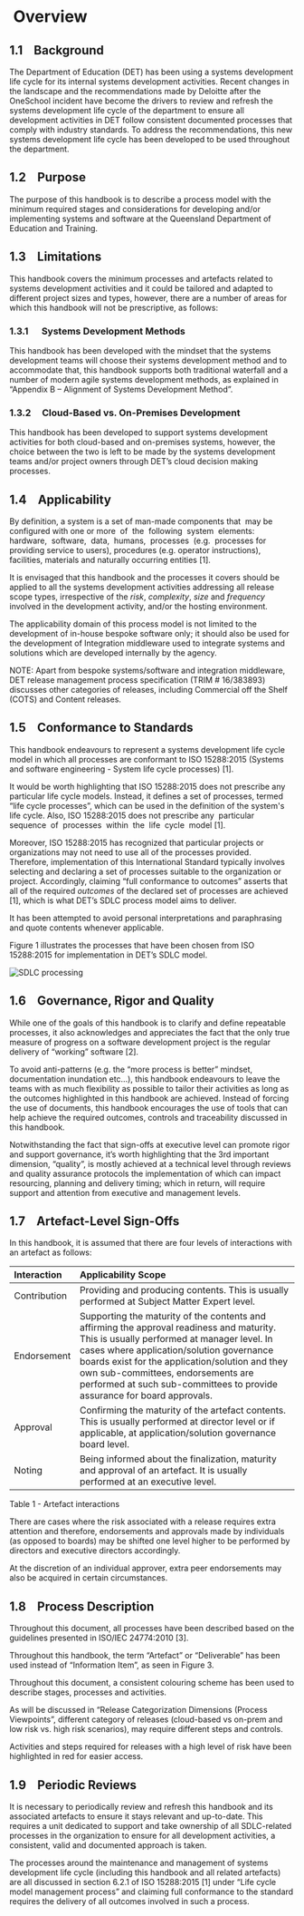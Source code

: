 #  Overview

## 1.1    Background

The Department of Education (DET) has been using a systems development life cycle for its internal systems development activities. Recent changes in the landscape and the recommendations made by Deloitte after the OneSchool incident have become the drivers to review and refresh the systems development life cycle of the department to ensure all development activities in DET follow consistent documented processes that comply with industry standards. To address the recommendations, this new systems development life cycle has been developed to be used throughout the department.


## 1.2    Purpose

The purpose of this handbook is to describe a process model with the minimum required stages and considerations for developing and/or implementing systems and software at the Queensland Department of Education and Training.


## 1.3    Limitations

This handbook covers the minimum processes and artefacts related to systems development activities and it could be tailored and adapted to different project sizes and types, however, there are a number of areas for which this handbook will not be prescriptive, as follows:

### 1.3.1      Systems Development Methods

This handbook has been developed with the mindset that the systems development teams will choose their systems development method and to accommodate that, this handbook supports both traditional waterfall and a number of modern agile systems development methods, as explained in “Appendix B – Alignment of Systems Development Method”.  

### 1.3.2     Cloud-Based vs. On-Premises Development

This handbook has been developed to support systems development activities for both cloud-based and on-premises systems, however, the choice between the two is left to be made by the systems development teams and/or project owners through DET’s cloud decision making processes.

## 1.4    Applicability

By definition, a system is a set of man-made components that  may be configured with one or more  of  the  following  system  elements:  hardware,  software,  data,  humans,  processes  (e.g.  processes for providing service to users), procedures (e.g. operator instructions), facilities, materials and naturally occurring entities \[1\]. 

It is envisaged that this handbook and the processes it covers should be applied to all the systems development activities addressing all release scope types, irrespective of the *risk*, *complexity*, *size* and *frequency* involved in the development activity, and/or the hosting environment.

The applicability domain of this process model is not limited to the development of in-house bespoke software only; it should also be used for the development of Integration middleware used to integrate systems and solutions which are developed internally by the agency.

NOTE: Apart from bespoke systems/software and integration middleware, DET release management process specification (TRIM # 16/383893) discusses other categories of releases, including Commercial off the Shelf (COTS) and Content releases.


## 1.5    Conformance to Standards

This handbook endeavours to represent a systems development life cycle model in which all processes are conformant to ISO 15288:2015 (Systems and software engineering - System life cycle processes) \[1\].

It would be worth highlighting that ISO 15288:2015 does not prescribe any particular life cycle models. Instead, it defines a set of processes, termed “life cycle processes”, which can be used in the definition of the system's life cycle. Also, ISO 15288:2015 does not prescribe any  particular  sequence  of  processes  within  the  life  cycle  model \[1\].

Moreover, ISO 15288:2015 has recognized that particular projects or organizations may not need to use all of the processes provided.  Therefore, implementation of this International Standard typically involves selecting and declaring a set of processes suitable to the organization or project. Accordingly, claiming “full conformance to outcomes” asserts that all of the required *outcomes* of the declared set of processes are achieved \[1\], which is what DET’s SDLC process model aims to deliver.

It has been attempted to avoid personal interpretations and paraphrasing and quote contents whenever applicable.

Figure 1 illustrates the processes that have been chosen from ISO 15288:2015 for implementation in DET’s SDLC model. <br>

![SDLC processing](./figures/figure1-SDLC_processes.png)

## 1.6    Governance, Rigor and Quality

While one of the goals of this handbook is to clarify and define repeatable processes, it also acknowledges and appreciates the fact that the only true measure of progress on a software development project is the regular delivery of “working” software \[2\].

To avoid anti-patterns (e.g. the “more process is better” mindset, documentation inundation etc…), this handbook endeavours to leave the teams with as much flexibility as possible to tailor their activities as long as the outcomes highlighted in this handbook are achieved. Instead of forcing the use of documents, this handbook encourages the use of tools that can help achieve the required outcomes, controls and traceability discussed in this handbook.

Notwithstanding the fact that sign-offs at executive level can promote rigor and support governance, it’s worth highlighting that the 3rd important dimension, “quality”, is mostly achieved at a technical level through reviews and quality assurance protocols the implementation of which can impact resourcing, planning and delivery timing; which in return, will require support and attention from executive and management levels.


## 1.7    Artefact-Level Sign-Offs

In this handbook, it is assumed that there are four levels of interactions with an artefact as follows:

| **Interaction** | **Applicability Scope** |
| :--- | :--- |
| Contribution | Providing and producing contents. This is usually performed at Subject Matter Expert level. |
| Endorsement | Supporting the maturity of the contents and affirming the approval readiness and maturity. This is usually performed at manager level. In cases where application/solution governance boards exist for the application/solution and they own sub-committees, endorsements are performed at such sub-committees to provide assurance for board approvals. |
| Approval | Confirming the maturity of the artefact contents. This is usually performed at director level or if applicable, at application/solution governance board level. |
| Noting | Being informed about the finalization, maturity and approval of an artefact. It is usually performed at an executive level. |

Table 1 - Artefact interactions

There are cases where the risk associated with a release requires extra attention and therefore, endorsements and approvals made by individuals (as opposed to boards) may be shifted one level higher to be performed by directors and executive directors accordingly.

At the discretion of an individual approver, extra peer endorsements may also be acquired in certain circumstances.

  

## 1.8    Process Description

Throughout this document, all processes have been described based on the guidelines presented in ISO/IEC 24774:2010 \[3\].

Throughout this handbook, the term “Artefact” or “Deliverable” has been used instead of “Information Item”, as seen in Figure 3.

Throughout this document, a consistent colouring scheme has been used to describe stages, processes and activities.

As will be discussed in “Release Categorization Dimensions (Process Viewpoints”, different category of releases (cloud-based vs on-prem and low risk vs. high risk scenarios), may require different steps and controls.

Activities and steps required for releases with a high level of risk have been highlighted in red for easier access.

## 1.9    Periodic Reviews

It is necessary to periodically review and refresh this handbook and its associated artefacts to ensure it stays relevant and up-to-date. This requires a unit dedicated to support and take ownership of all SDLC-related processes in the organization to ensure for all development activities, a consistent, valid and documented approach is taken.

The processes around the maintenance and management of systems development life cycle (including this handbook and all related artefacts) are all discussed in section 6.2.1 of ISO 15288:2015 \[1\] under “Life cycle model management process” and claiming full conformance to the standard requires the delivery of all outcomes involved in such a process.
